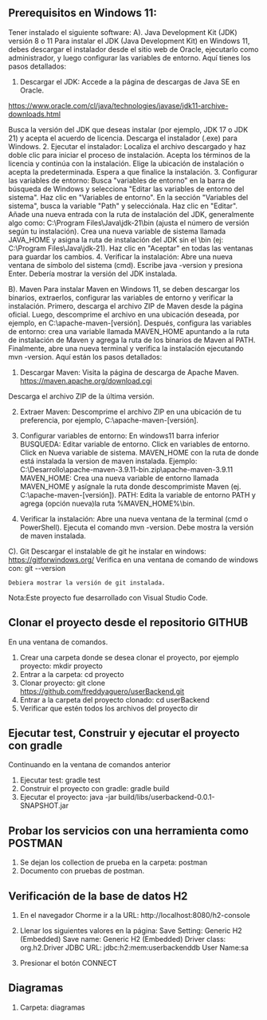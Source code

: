 Prerequisitos en Windows 11:
--------------
Tener instalado el siguiente software:
A). Java Development Kit (JDK) versión 8 o 11
    Para instalar el JDK (Java Development Kit) en Windows 11, debes descargar el instalador desde el sitio web de Oracle, ejecutarlo como administrador, y luego configurar las variables de entorno. 
Aquí tienes los pasos detallados:
1. Descargar el JDK:
Accede a la página de descargas de Java SE en Oracle. 

https://www.oracle.com/cl/java/technologies/javase/jdk11-archive-downloads.html

Busca la versión del JDK que deseas instalar (por ejemplo, JDK 17 o JDK 21) y acepta el acuerdo de licencia. 
Descarga el instalador (.exe) para Windows. 
2. Ejecutar el instalador:
Localiza el archivo descargado y haz doble clic para iniciar el proceso de instalación. 
Acepta los términos de la licencia y continúa con la instalación. 
Elige la ubicación de instalación o acepta la predeterminada. 
Espera a que finalice la instalación. 
3. Configurar las variables de entorno:
Busca "variables de entorno" en la barra de búsqueda de Windows y selecciona "Editar las variables de entorno del sistema". 
Haz clic en "Variables de entorno". 
En la sección "Variables del sistema", busca la variable "Path" y selecciónala. 
Haz clic en "Editar". 
Añade una nueva entrada con la ruta de instalación del JDK, generalmente algo como: C:\Program Files\Java\jdk-21\bin (ajusta el número de versión según tu instalación). 
Crea una nueva variable de sistema llamada JAVA_HOME y asigna la ruta de instalación del JDK sin el \bin (ej: C:\Program Files\Java\jdk-21). 
Haz clic en "Aceptar" en todas las ventanas para guardar los cambios. 
4. Verificar la instalación:
Abre una nueva ventana de símbolo del sistema (cmd). 
Escribe java -version y presiona Enter. 
Debería mostrar la versión del JDK instalada. 


B). Maven
Para instalar Maven en Windows 11, se deben descargar los binarios, extraerlos, configurar las variables de entorno y verificar la instalación. Primero, descarga el archivo ZIP de Maven desde la página oficial. Luego, descomprime el archivo en una ubicación deseada, por ejemplo, en C:\apache-maven-[versión]. Después, configura las variables de entorno: crea una variable llamada MAVEN_HOME apuntando a la ruta de instalación de Maven y agrega la ruta de los binarios de Maven al PATH. Finalmente, abre una nueva terminal y verifica la instalación ejecutando mvn -version. 
Aquí están los pasos detallados:

1. Descargar Maven:
Visita la página de descarga de Apache Maven. 
https://maven.apache.org/download.cgi

Descarga el archivo ZIP de la última versión. 

2. Extraer Maven:
Descomprime el archivo ZIP en una ubicación de tu preferencia, por ejemplo, C:\apache-maven-[versión]. 
3. Configurar variables de entorno:
En windows11 barra inferior BUSQUEDA: Editar variable de entorno. Click en variables de entorno.
Click en Nueva variable de sistema.
MAVEN_HOME con la ruta de donde está instalada la version de maven instalada.
Ejemplo: C:\Desarrollo\apache-maven-3.9.11-bin.zip\apache-maven-3.9.11
MAVEN_HOME: Crea una nueva variable de entorno llamada MAVEN_HOME y asígnale la ruta donde descomprimiste Maven (ej. C:\apache-maven-[versión]). 
PATH: Edita la variable de entorno PATH y agrega (opción nueva)la ruta %MAVEN_HOME%\bin. 

4. Verificar la instalación:
Abre una nueva ventana de la terminal (cmd o PowerShell). 
Ejecuta el comando mvn -version. 
Debe mostra la versión de maven instalada.


C). Git
    Descargar el instalable de git he instalar en windows:
    https://gitforwindows.org/
    Verifica  en una ventana de comando de windows con:
    git --version

    Debiera mostrar la versión de git instalada.

Nota:Este proyecto fue desarrollado con Visual Studio Code.


Clonar el proyecto desde el repositorio GITHUB
----------------------------------------------
En una ventana de comandos.
1. Crear una carpeta donde se desea clonar el proyecto, por ejemplo proyecto:
   mkdir proyecto
2. Entrar a la carpeta:
   cd proyecto
3. Clonar proyecto:
    git clone https://github.com/freddyaguero/userBackend.git
4. Entrar a la carpeta del proyecto clonado:
   cd userBackend
5. Verificar que estén todos los archivos del proyecto
   dir


Ejecutar test, Construir y ejecutar el proyecto con gradle
-------------------------------------------
Continuando en la ventana de comandos anterior
1. Ejecutar test:
    gradle test
2. Construir el proyecto con gradle: 
    gradle build
3. Ejecutar el proyecto: 
java -jar build/libs/userbackend-0.0.1-SNAPSHOT.jar

Probar los servicios con una herramienta como POSTMAN
-----------------------------------------------------
1. Se dejan los collection de prueba en la carpeta: 
   postman
2. Documento con pruebas de postman.


Verificación de la base de datos H2
-----------------------------------
1. En el navegador Chorme ir a la URL:
http://localhost:8080/h2-console

2. Llenar los siguientes valores en la página:
Save Setting: Generic H2 (Embedded)
Save name: Generic H2 (Embedded)
Driver class: org.h2.Driver
JDBC URL: jdbc:h2:mem:userbackenddb
User Name:sa

3. Presionar el botón CONNECT


Diagramas
---------
1. Carpeta: diagramas